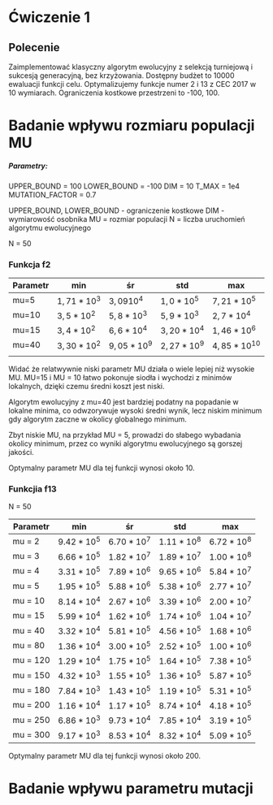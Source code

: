 # Ćwiczenie 1

  

## Polecenie

Zaimplementować klasyczny algorytm ewolucyjny z selekcją turniejową i sukcesją generacyjną, bez krzyżowania. Dostępny budżet to 10000 ewaluacji funkcji celu. Optymalizujemy funkcje numer 2 i 13 z CEC 2017 w 10 wymiarach. Ograniczenia kostkowe przestrzeni to -100, 100.

  
# Badanie wpływu rozmiaru populacji MU

##### Parametry:
UPPER_BOUND = 100
LOWER_BOUND = -100
DIM = 10
T_MAX = 1e4
MUTATION_FACTOR = 0.7


UPPER_BOUND, LOWER_BOUND - ograniczenie kostkowe
DIM - wymiarowość osobnika
MU = rozmiar populacji
N = liczba uruchomień algorytmu ewolucyjnego


N = 50
### Funkcja f2

| Parametr | min           | śr            | std           | max              |
| -------- | ------------- | ------------- | ------------- | ---------------- |
| mu=5     | $1,71 * 10^3$ | $3,09 10^4$   | $1,0 * 10^5$  | $7,21 * 10^5$    |
| mu=10    | $3,5 * 10^2$  | $5,8 * 10^3$  | $5,9 * 10^3$  | $2,7 * 10^4$     |
| mu=15    | $3,4* 10^2$   | $6,6 * 10^4$  | $3,20 * 10^4$ | $1,46 * 10^6$    |
| mu=40    | $3,30 * 10^2$ | $9,05 * 10^9$ | $2,27 * 10^9$ | $4,85 * 10^{10}$ |
|          |               |               |               |                  |

Widać że relatwywnie niski parametr MU działa o wiele lepiej niż wysokie MU. MU=15 i MU = 10 łatwo pokonuje siodła i wychodzi z minimów lokalnych, dzięki czemu średni koszt jest niski.

Algorytm ewolucyjny z mu=40 jest bardziej podatny na popadanie w lokalne minima, co odwzorywuje wysoki średni wynik, lecz niskim minimum gdy algorytm zaczne w okolicy globalnego minimum.

Zbyt niskie MU, na przykład MU = 5, prowadzi do słabego wybadania okolicy minimum, przez co wyniki algorytmu ewolucyjnego są gorszej jakości.

Optymalny parametr MU dla tej funkcji wynosi około 10.

### Funkcjia f13


N = 50

| Parametr | min         | śr          | std         | max         |
| -------- | ----------- | ----------- | ----------- | ----------- |
| mu = 2   | $9.42*10^5$ | $6.70*10^7$ | $1.11*10^8$ | $6.72*10^8$ |
| mu = 3   | $6.66*10^5$ | $1.82*10^7$ | $1.89*10^7$ | $1.00*10^8$ |
| mu = 4   | $3.31*10^5$ | $7.89*10^6$ | $9.65*10^6$ | $5.84*10^7$ |
| mu = 5   | $1.95*10^5$ | $5.88*10^6$ | $5.38*10^6$ | $2.77*10^7$ |
| mu = 10  | $8.14*10^4$ | $2.67*10^6$ | $3.39*10^6$ | $2.00*10^7$ |
| mu = 15  | $5.99*10^4$ | $1.62*10^6$ | $1.74*10^6$ | $1.04*10^7$ |
| mu = 40  | $3.32*10^4$ | $5.81*10^5$ | $4.56*10^5$ | $1.68*10^6$ |
| mu = 80  | $1.36*10^4$ | $3.00*10^5$ | $2.52*10^5$ | $1.00*10^6$ |
| mu = 120 | $1.29*10^4$ | $1.75*10^5$ | $1.64*10^5$ | $7.38*10^5$ |
| mu = 150 | $4.32*10^3$ | $1.55*10^5$ | $1.36*10^5$ | $5.87*10^5$ |
| mu = 180 | $7.84*10^3$ | $1.43*10^5$ | $1.19*10^5$ | $5.31*10^5$ |
| mu = 200 | $1.16*10^4$ | $1.17*10^5$ | $8.74*10^4$ | $4.18*10^5$ |
| mu = 250 | $6.86*10^3$ | $9.73*10^4$ | $7.85*10^4$ | $3.19*10^5$ |
| mu = 300 | $9.17*10^3$ | $8.53*10^4$ | $8.32*10^4$ | $5.09*10^5$ |

Optymalny parametr MU dla tej funkcji wynosi około 200.


# Badanie wpływu parametru mutacji
